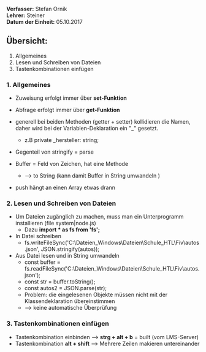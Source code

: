 **Verfasser:** Stefan Ornik   
**Lehrer:** Steiner   
**Datum der Einheit:** 05.10.2017
   
## Übersicht: 

1. Allgemeines
2. Lesen und Schreiben von Dateien
3. Tastenkombinationen einfügen

### 1. Allgemeines
- Zuweisung erfolgt immer über **set-Funktion**
- Abfrage erfolgt immer über **get-Funktion**
- generell bei beiden Methoden (getter + setter) kollidieren die Namen, daher wird bei der Variablen-Deklaration ein "_" gesetzt.  
    - z.B  private _hersteller: string;
- Gegenteil von stringify = parse
- Buffer = Feld von Zeichen, hat eine Methode 
    - --> to String (kann damit Buffer in String umwandeln )

- push hängt an einen Array etwas drann

### 2. Lesen und Schreiben von Dateien
- Um Dateien zugänglich zu machen, muss man ein Unterprogramm installieren (file system|node.js)
    - Dazu **import * as fs from 'fs';**
- In Datei schreiben
    - fs.writeFileSync('C:\\Dateien_Windows\\Dateien\\Schule_HTL\\Fiv\\autos.json', JSON.stringify(autos));
- Aus Datei lesen und in String umwandeln
    - const buffer = fs.readFileSync('C:\\Dateien_Windows\\Dateien\\Schule_HTL\\Fiv\\autos.json');
    - const str = buffer.toString();
    - const autos2 = JSON.parse(str);
    - Problem: die eingelesenen Objekte müssen nicht mit der Klassendeklaration übereinstimmen 
    - --> keine automatische Überprüfung

### 3. Tastenkombinationen einfügen
- Tastenkombination einbinden --> **strg + alt + b** = built (vom LMS-Server)
- Tastenkombination **alt + shift** --> Mehrere Zeilen makieren untereinander

